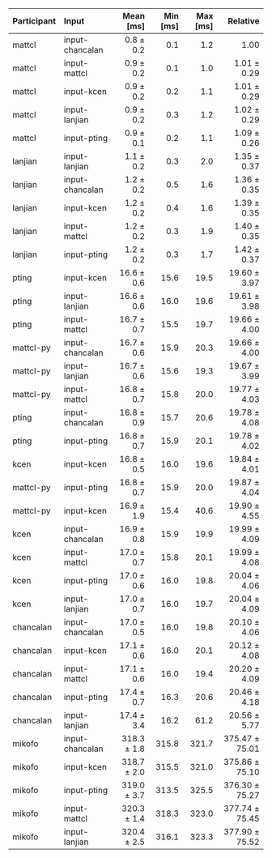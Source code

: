 | Participant | Input | Mean [ms] | Min [ms] | Max [ms] | Relative |
|:---|:---|---:|---:|---:|---:|
| mattcl | input-chancalan | 0.8 ± 0.2 | 0.1 | 1.2 | 1.00 |
| mattcl | input-mattcl | 0.9 ± 0.2 | 0.1 | 1.0 | 1.01 ± 0.29 |
| mattcl | input-kcen | 0.9 ± 0.2 | 0.2 | 1.1 | 1.01 ± 0.29 |
| mattcl | input-lanjian | 0.9 ± 0.2 | 0.3 | 1.2 | 1.02 ± 0.29 |
| mattcl | input-pting | 0.9 ± 0.1 | 0.2 | 1.1 | 1.09 ± 0.26 |
| lanjian | input-lanjian | 1.1 ± 0.2 | 0.3 | 2.0 | 1.35 ± 0.37 |
| lanjian | input-chancalan | 1.2 ± 0.2 | 0.5 | 1.6 | 1.36 ± 0.35 |
| lanjian | input-kcen | 1.2 ± 0.2 | 0.4 | 1.6 | 1.39 ± 0.35 |
| lanjian | input-mattcl | 1.2 ± 0.2 | 0.3 | 1.9 | 1.40 ± 0.35 |
| lanjian | input-pting | 1.2 ± 0.2 | 0.3 | 1.7 | 1.42 ± 0.37 |
| pting | input-kcen | 16.6 ± 0.6 | 15.6 | 19.5 | 19.60 ± 3.97 |
| pting | input-lanjian | 16.6 ± 0.6 | 16.0 | 19.6 | 19.61 ± 3.98 |
| pting | input-mattcl | 16.7 ± 0.7 | 15.5 | 19.7 | 19.66 ± 4.00 |
| mattcl-py | input-chancalan | 16.7 ± 0.6 | 15.9 | 20.3 | 19.66 ± 4.00 |
| mattcl-py | input-lanjian | 16.7 ± 0.6 | 15.6 | 19.3 | 19.67 ± 3.99 |
| mattcl-py | input-mattcl | 16.8 ± 0.7 | 15.8 | 20.0 | 19.77 ± 4.03 |
| pting | input-chancalan | 16.8 ± 0.9 | 15.7 | 20.6 | 19.78 ± 4.08 |
| pting | input-pting | 16.8 ± 0.7 | 15.9 | 20.1 | 19.78 ± 4.02 |
| kcen | input-kcen | 16.8 ± 0.5 | 16.0 | 19.6 | 19.84 ± 4.01 |
| mattcl-py | input-pting | 16.8 ± 0.7 | 15.9 | 20.0 | 19.87 ± 4.04 |
| mattcl-py | input-kcen | 16.9 ± 1.9 | 15.4 | 40.6 | 19.90 ± 4.55 |
| kcen | input-chancalan | 16.9 ± 0.8 | 15.9 | 19.9 | 19.99 ± 4.09 |
| kcen | input-mattcl | 17.0 ± 0.7 | 15.8 | 20.1 | 19.99 ± 4.08 |
| kcen | input-pting | 17.0 ± 0.6 | 16.0 | 19.8 | 20.04 ± 4.06 |
| kcen | input-lanjian | 17.0 ± 0.7 | 16.0 | 19.7 | 20.04 ± 4.09 |
| chancalan | input-chancalan | 17.0 ± 0.5 | 16.0 | 19.8 | 20.10 ± 4.06 |
| chancalan | input-kcen | 17.1 ± 0.6 | 16.0 | 20.1 | 20.12 ± 4.08 |
| chancalan | input-mattcl | 17.1 ± 0.6 | 16.0 | 19.4 | 20.20 ± 4.09 |
| chancalan | input-pting | 17.4 ± 0.7 | 16.3 | 20.6 | 20.46 ± 4.18 |
| chancalan | input-lanjian | 17.4 ± 3.4 | 16.2 | 61.2 | 20.56 ± 5.77 |
| mikofo | input-chancalan | 318.3 ± 1.8 | 315.8 | 321.7 | 375.47 ± 75.01 |
| mikofo | input-kcen | 318.7 ± 2.0 | 315.5 | 321.0 | 375.86 ± 75.10 |
| mikofo | input-pting | 319.0 ± 3.7 | 313.5 | 325.5 | 376.30 ± 75.27 |
| mikofo | input-mattcl | 320.3 ± 1.4 | 318.3 | 323.0 | 377.74 ± 75.45 |
| mikofo | input-lanjian | 320.4 ± 2.5 | 316.1 | 323.3 | 377.90 ± 75.52 |
